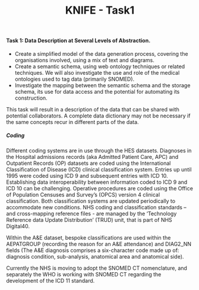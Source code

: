 ﻿---
title: "KNIFE - Task1"
layout: textlay
excerpt: "KNIFE - Task1"
sitemap: false
permalink: /task1/
---


#### **Task 1: Data Description at Several Levels of Abstraction.**

*  Create a simplified model of the data generation process, covering the organisations involved, using a mix of text and diagrams.
*  Create a semantic schema, using web ontology techniques or related techniques. We will also investigate the use and role of the medical ontologies used to tag data (primarily SNOMED).
*  Investigate the mapping between the semantic schema and the storage schema, its use for data access and the potential for automating its construction.

This task will result in a description of the data that can be shared with potential collaborators. A complete data dictionary may not be necessary if the same concepts recur in different parts of the data.


##### Coding
Different coding systems are in use through the HES datasets. Diagnoses in the Hospital admissions records (aka Admitted Patient Care, APC) and Outpatient Records (OP) datasets are coded using the International Classification of Disease (ICD) clinical classification system. Entries up until 1995 were coded using ICD 9 and subsequent entries with ICD 10. 
Establishing data interoperability between information coded to ICD 9 and ICD 10 can be challenging. Operative procedures are coded using the Office of Population Censuses and Survey’s (OPCS) version 4 clinical classification. Both classification systems are updated periodically to accommodate new conditions. NHS coding and classification standards – and cross-mapping reference files -
are managed by the ‘Technology Reference data Update Distribution’ (TRUD) unit, that is part of NHS Digital40. 

Within the A&E dataset, bespoke classifications are used within the AEPATGROUP (recording the reason for an A&E attendance) and DIAG2_NN fields (The A&E diagnosis comprises a six-character code made up of: diagnosis condition, sub-analysis, anatomical area and anatomical side).

Currently the NHS is moving to adopt the SNOMED CT nomenclature, and separately the WHO is working with SNOMED CT regarding the development of the ICD 11 standard.